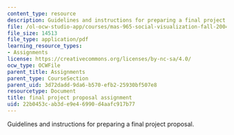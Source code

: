 ```yaml
---
content_type: resource
description: Guidelines and instructions for preparing a final project proposal.
file: /ol-ocw-studio-app/courses/mas-965-social-visualization-fall-2004/22b0453cab3de9e46990d4aafc917b77_assn9.pdf
file_size: 14513
file_type: application/pdf
learning_resource_types:
- Assignments
license: https://creativecommons.org/licenses/by-nc-sa/4.0/
ocw_type: OCWFile
parent_title: Assignments
parent_type: CourseSection
parent_uid: 3d72dadd-9da6-b570-efb2-25930bf507e8
resourcetype: Document
title: final project proposal assignment
uid: 22b0453c-ab3d-e9e4-6990-d4aafc917b77
---
```

Guidelines and instructions for preparing a final project proposal.